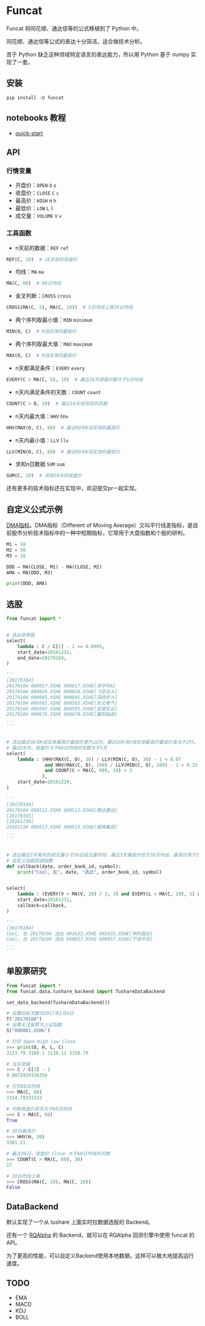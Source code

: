 # Funcat
Funcat 将同花顺、通达信等的公式移植到了 Python 中。

同花顺、通达信等公式的表达十分简洁，适合做技术分析。

苦于 Python 缺乏这种领域特定语言的表达能力，所以用 Python 基于 numpy 实现了一套。

## 安装
```
pip install -U funcat
```

## notebooks 教程
- [quick-start](https://github.com/cedricporter/funcat/blob/master/notebooks/funcat-tutorial.ipynb)

## API
### 行情变量

- 开盘价：`OPEN` `O` `o`
- 收盘价：`CLOSE` `C` `c`
- 最高价：`HIGH` `H` `h`
- 最低价：`LOW` `L` `l`
- 成交量：`VOLUME` `V` `v`

### 工具函数

- n天前的数据：`REF` `ref`
``` python
REF(C, 10)  # 10天前的收盘价
```

- 均线：`MA` `ma`
``` python
MA(C, 60)  # 60日均线
```

- 金叉判断：`CROSS` `cross`
``` python
CROSS(MA(C, 5), MA(C, 10))  # 5日均线上穿10日均线
```

- 两个序列取最小值：`MIN` `minimum`
``` python
MIN(O, C)  # K线实体的最低价
```

- 两个序列取最大值：`MAX` `maximum`
``` python
MAX(O, C)  # K线实体的最高价
```

- n天都满足条件：`EVERY` `every`
``` python
EVERY(C > MA(C, 5), 10)  # 最近10天收盘价都大于5日均线
```

- n天内满足条件的天数：`COUNT` `count`
``` python
COUNT(C > O, 10)  # 最近10天收阳线的天数
```

- n天内最大值：`HHV` `hhv`
``` python
HHV(MAX(O, C), 60)  # 最近60天K线实体的最高价
```

- n天内最小值：`LLV` `llv`
``` python
LLV(MIN(O, C), 60)  # 最近60天K线实体的最低价
```

- 求和n日数据 `SUM` `sum`
``` python
SUM(C, 10)  # 求和10天的收盘价
```

还有更多的技术指标还在实现中，欢迎提交pr一起实现。

## 自定义公式示例
[DMA指标](http://wiki.mbalib.com/wiki/DMA)。DMA指标（Different of Moving Average）又叫平行线差指标，是目前股市分析技术指标中的一种中短期指标，它常用于大盘指数和个股的研判。

``` python
M1 = 10
M2 = 50
M3 = 10

DDD = MA(CLOSE, M1) - MA(CLOSE, M2)
AMA = MA(DDD, M3)

print(DDD, AMA)
```


## 选股

``` python
from funcat import *


# 选出涨停股
select(
    lambda : C / C[1] - 1 >= 0.0995,
    start_date=20161231,
	end_date=20170104,
)

'''
[20170104]
20170104 000017.XSHE 000017.XSHE[深中华A]
20170104 000026.XSHE 000026.XSHE[飞亚达Ａ]
20170104 000045.XSHE 000045.XSHE[深纺织Ａ]
20170104 000585.XSHE 000585.XSHE[东北电气]
20170104 000595.XSHE 000595.XSHE[宝塔实业]
20170104 000678.XSHE 000678.XSHE[襄阳轴承]
...
'''


# 选出最近30天K线实体最高价最低价差7%以内，最近100天K线实体最高价最低价差大于25%，
# 最近10天，收盘价大于60日均线的天数大于3天
select(
    lambda : (HHV(MAX(C, O), 30) / LLV(MIN(C, O), 30) - 1 < 0.07
              and HHV(MAX(C, O), 100) / LLV(MIN(C, O), 100) - 1 > 0.25
              and COUNT(C > MA(C, 60), 10) > 3
             ),
    start_date=20161220,
)

'''
[20170104]
20170104 600512.XSHG 600512.XSHG[腾达建设]
[20170103]
[20161230]
20161230 000513.XSHE 000513.XSHE[丽珠集团]
...
'''


# 选出最近3天每天的成交量小于20日成交量均线，最近3天最低价低于20日均线，最高价高于20日均线
# 自定义选股回调函数
def callback(date, order_book_id, symbol):
    print("Cool, 在", date, "选出", order_book_id, symbol)


select(
    lambda : (EVERY(V < MA(V, 20) / 2, 3) and EVERY(L < MA(C, 20), 3) and EVERY(H > MA(C, 20), 3)),
    start_date=20161231,
    callback=callback,
)

'''
[20170104]
Cool, 在 20170104 选出 002633.XSHE 002633.XSHE[申科股份]
Cool, 在 20170104 选出 600857.XSHG 600857.XSHG[宁波中百]
...
'''
```

## 单股票研究
``` python
from funcat import *
from funcat.data.tushare_backend import TushareDataBackend

set_data_backend(TushareDataBackend())

# 设置目前天数为2017年1月4日
T("20170104")
# 设置关注股票为上证指数
S("000001.XSHG")

# 打印 Open High Low Close
>>> print(O, H, L, C)
3133.79 3160.1 3130.11 3158.79

# 当天涨幅
>>> C / C[1] - 1
0.0072929156356

# 打印60日均线
>>> MA(C, 60)
3154.78333333

# 判断收盘价是否大于60日均线
>>> C > MA(C, 60)
True

# 30日最高价
>>> HHV(H, 30)
3301.21

# 最近30日，收盘价 Close 大于60日均线的天数
>>> COUNT(C > MA(C, 60), 30)
17

# 10日均线上穿
>>> CROSS(MA(C, 10), MA(C, 20))
False
```

## DataBackend
默认实现了一个从 tushare 上面实时拉数据选股的 Backend。

还有一个 [RQAlpha](https://github.com/ricequant/rqalpha) 的 Backend，就可以在 RQAlpha 回测引擎中使用 funcat 的 API。

为了更高的性能，可以自定义Backend使用本地数据。这样可以极大地提高运行速度。

## TODO
- EMA
- MACD
- KDJ
- BOLL
